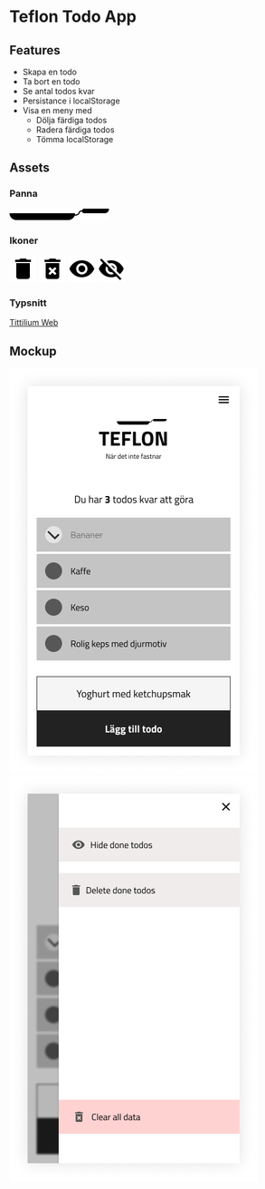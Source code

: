 # Teflon Todo App

## Features
* Skapa en todo
* Ta bort en todo
* Se antal todos kvar
* Persistance i localStorage
* Visa en meny med
  * Dölja färdiga todos
  * Radera färdiga todos
  * Tömma localStorage

## Assets
### Panna
![](assets/teflon-panna.svg)

### Ikoner
![](assets/delete.svg)
![](assets/delete_forever.svg)
![](assets/visibility.svg)
![](assets/visibility_off.svg)

### Typsnitt
[Tittilium Web](https://fonts.google.com/specimen/Titillium+Web?query=titillium)

## Mockup
![](screens/app.png)
![](screens/app-menu.png)
